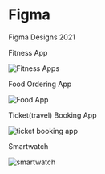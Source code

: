 # Figma
Figma Designs 2021

Fitness App  

![Fitness Apps](https://user-images.githubusercontent.com/68694845/134776770-a221b8bb-a70b-46c1-b6f4-e7652a97ce89.jpg)

Food Ordering App

![Food App](https://user-images.githubusercontent.com/68694845/134776998-15edcbac-b5c5-4912-b271-0839d9ddb9bc.jpg)

Ticket(travel) Booking App

![ticket booking app](https://user-images.githubusercontent.com/68694845/134777189-271d6d96-9d27-4da6-a1df-5b5be0fc77bf.jpg)

Smartwatch 

![smartwatch](https://user-images.githubusercontent.com/68694845/135122797-80950382-960e-48a6-84d4-b85174cedfb2.jpg)
